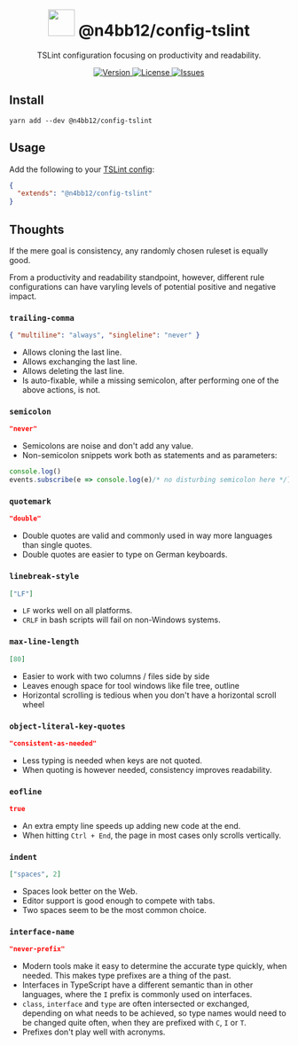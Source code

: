 <h1 align="center">
  <img src="https://konpa.github.io/devicon/devicon.git/icons/typescript/typescript-original.svg" height="48">
  @n4bb12/config-tslint
</h1>

<p align="center">
  TSLint configuration focusing on productivity and readability.
</p>

<p align="center">
  <a href="https://www.npmjs.com/package/@n4bb12/config-tslint">
    <img alt="Version" src="https://flat.badgen.net/npm/v/@n4bb12/config-tslint?icon=npm">
  </a>
  <a href="https://raw.githubusercontent.com/n4bb12/config-tslint/master/LICENSE">
    <img alt="License" src="https://flat.badgen.net/github/license/n4bb12/config-tslint?icon=github">
  </a>
  <a href="https://github.com/n4bb12/config-tslint/issues/new/choose">
    <img alt="Issues" src="https://flat.badgen.net/badge/github/create issue/pink?icon=github">
  </a>
</p>

## Install

```
yarn add --dev @n4bb12/config-tslint
```

## Usage

Add the following to your [TSLint config](https://palantir.github.io/tslint/usage/configuration):

```json
{
  "extends": "@n4bb12/config-tslint"
}
```

## Thoughts

If the mere goal is consistency, any randomly chosen ruleset is equally good.

From a productivity and readability standpoint, however, different rule configurations can have varyling levels of potential positive and negative impact.

### `trailing-comma`

```json
{ "multiline": "always", "singleline": "never" }
```

- Allows cloning the last line.
- Allows exchanging the last line.
- Allows deleting the last line.
- Is auto-fixable, while a missing semicolon, after performing one of the above actions, is not.

### `semicolon`

```json
"never"
```

- Semicolons are noise and don't add any value.
- Non-semicolon snippets work both as statements and as parameters:

```ts
console.log()
events.subscribe(e => console.log(e)/* no disturbing semicolon here */)
```

### `quotemark`

```json
"double"
```

- Double quotes are valid and commonly used in way more languages than single quotes.
- Double quotes are easier to type on German keyboards.

<!-- ### `arrow-parens`

```json
"ban-single-arg-parens"
``` -->

### `linebreak-style`

```json
["LF"]
```

- `LF` works well on all platforms.
- `CRLF` in bash scripts will fail on non-Windows systems.

### `max-line-length`

```json
[80]
```

- Easier to work with two columns / files side by side
- Leaves enough space for tool windows like file tree, outline
- Horizontal scrolling is tedious when you don't have a horizontal scroll wheel

<!-- ### `member-access`

  "options": "no-public",
  "severity": "warning" -->

<!-- ### `no-trailing-whitespace`

  "severity": "warning" -->

### `object-literal-key-quotes`

```json
"consistent-as-needed"
```

- Less typing is needed when keys are not quoted.
- When quoting is however needed, consistency improves readability.

### `eofline`

```json
true
```

- An extra empty line speeds up adding new code at the end.
- When hitting `Ctrl + End`, the page in most cases only scrolls vertically.

### `indent`

```json
["spaces", 2]
```

- Spaces look better on the Web.
- Editor support is good enough to compete with tabs.
- Two spaces seem to be the most common choice.

### `interface-name`

```json
"never-prefix"
```

- Modern tools make it easy to determine the accurate type quickly, when needed. This makes type prefixes are a thing of the past.
- Interfaces in TypeScript have a different semantic than in other languages, where the `I` prefix is commonly used on interfaces.
- `class`, `interface` and `type` are often intersected or exchanged, depending on what needs to be achieved, so type names would need to be changed quite often, when they are prefixed with `C`, `I` or `T`.
- Prefixes don't play well with acronyms.
